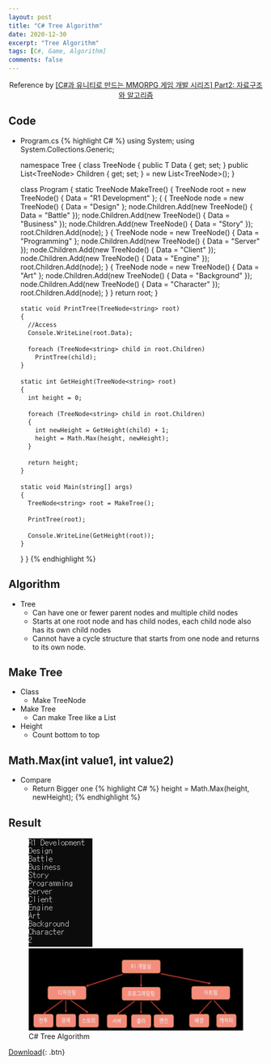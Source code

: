 ```yaml
---
layout: post
title: "C# Tree Algorithm"
date: 2020-12-30
excerpt: "Tree Algorithm"
tags: [C#, Game, Algorithm]
comments: false
---
```



<center>Reference by <a href="https://www.inflearn.com/course/%EC%9C%A0%EB%8B%88%ED%8B%B0-mmorpg-%EA%B0%9C%EB%B0%9C-part2/dashboard">[C#과 유니티로 만드는 MMORPG 게임 개발 시리즈] Part2: 자료구조와 알고리즘</a></center>

## Code
* Program.cs
{% highlight C# %}
  using System;
  using System.Collections.Generic;

  namespace Tree
  {
    class TreeNode<T>
    {
      public T Data { get; set; }
      public List<TreeNode<T>> Children { get; set; } = new List<TreeNode<T>>();
    }

    class Program
    {
      static TreeNode<string> MakeTree()
      {
        TreeNode<string> root = new TreeNode<string>() { Data = "R1 Development" };
        {
          {
            TreeNode<string> node = new TreeNode<string>() { Data = "Design" };
            node.Children.Add(new TreeNode<string>() { Data = "Battle" });
            node.Children.Add(new TreeNode<string>() { Data = "Business" });
            node.Children.Add(new TreeNode<string>() { Data = "Story" });
            root.Children.Add(node);
          }
          {
            TreeNode<string> node = new TreeNode<string>() { Data = "Programming" };
            node.Children.Add(new TreeNode<string>() { Data = "Server" });
            node.Children.Add(new TreeNode<string>() { Data = "Client" });
            node.Children.Add(new TreeNode<string>() { Data = "Engine" });
            root.Children.Add(node);
          }
          {
            TreeNode<string> node = new TreeNode<string>() { Data = "Art" };
            node.Children.Add(new TreeNode<string>() { Data = "Background" });
            node.Children.Add(new TreeNode<string>() { Data = "Character" });
            root.Children.Add(node);
          }
        }
        return root;
      }

      static void PrintTree(TreeNode<string> root)
      {
        //Access
        Console.WriteLine(root.Data);

        foreach (TreeNode<string> child in root.Children)
          PrintTree(child);
      }

      static int GetHeight(TreeNode<string> root)
      {
        int height = 0;
            
        foreach (TreeNode<string> child in root.Children)
        {
          int newHeight = GetHeight(child) + 1;
          height = Math.Max(height, newHeight);
        }

        return height;
      }

      static void Main(string[] args)
      {
        TreeNode<string> root = MakeTree();

        PrintTree(root);

        Console.WriteLine(GetHeight(root));
      }
    }
  }
{% endhighlight %}

## Algorithm
* Tree
  - Can have one or fewer parent nodes and multiple child nodes
  - Starts at one root node and has child nodes, each child node also has its own child nodes
  - Cannot have a cycle structure that starts from one node and returns to its own node.


## Make Tree
* Class
  - Make TreeNode<T>
* Make Tree
  - Can make Tree like a List
* Height
  - Count bottom to top


## Math.Max(int value1, int value2)
* Compare
  - Return Bigger one
{% highlight C# %}
  height = Math.Max(height, newHeight);
{% endhighlight %}


## Result
<figure class="half">
  <a href="/assets/img/posts/cshap_tree/0.jpg"><img src="/assets/img/posts/cshap_tree/0.jpg"></a>
  <a href="/assets/img/posts/cshap_tree/1.jpg"><img src="/assets/img/posts/cshap_tree/1.jpg"></a>
	<figcaption>C# Tree Algorithm</figcaption>
</figure>

[Download](https://github.com/leehuhlee/CShap){: .btn}
